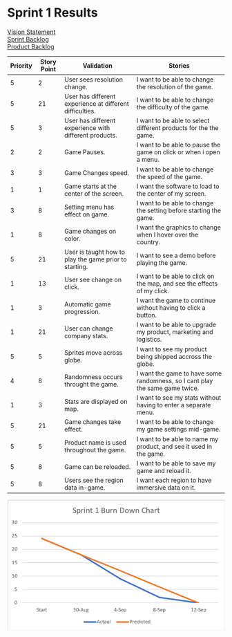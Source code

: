 # Sprint 1 Results
[Vision Statement](../README.md#escala)  
[Sprint Backlog](https://github.com/tgsachse/escala/issues?utf8=%E2%9C%93&q=is%3Aissue+label%3A%22sprint+1+backlog%22+)  
[Product Backlog](https://github.com/tgsachse/escala/issues?utf8=%E2%9C%93&q=is%3Aissue+label%3A%22product+backlog%22+)  

| Priority | Story Point | Validation | Stories |
|----------|-------------|------------|---------|
| 5 | 2 | User sees resolution change. | I want to be able to change the resolution of the game. |
| 5 | 21 | User has different experience at different difficulties. | I want to be able to change the difficulty of the game. |
| 5	| 3 | User has different experience with different products. | I want to be able to select different products for the the game. |
| 2 | 2	| Game Pauses. | I want to be able to pause the game on click or when i open a menu. |
| 3	| 3	| Game Changes speed. | I want to be able to change the speed of the game. |
| 1	| 1	| Game starts at the center of the screen. | I want the software to load to the center of my screen. |
| 3	| 8	| Setting menu has effect on game. | I want to be able to change the setting before starting the game. |
| 1 | 8 | Game changes on color. | I want the graphics to change when I hover over the country. |
| 5	| 21 | User is taught how to play the game prior to starting. | I want to see a demo before playing the game. |
| 1 | 13 | User see change on click. | I want to be able to click on the map, and see the effects of my click. |
| 1	| 3	| Automatic game progression. | I want the game to continue without having to click a button. |
| 1	| 21 | User can change company stats. | I want to be able to upgrade my product, marketing and logistics. |
| 5	| 5	| Sprites move across globe. | I want to see my product being shipped accross the globe. |
| 4	| 8	| Randomness occurs throught the game. | I want the game to have some randomness, so I cant play the same game twice. |
| 1 | 3	| Stats are displayed on map. | I want to see my stats without having to enter a separate menu. |
| 5 | 21 | Game changes take effect. | I want to be able to change my game settings mid-game. |
| 5 | 5 | Product name is used throughout the game. | I want to be able to name my product, and see it used in the game. |
| 5 | 8 | Game can be reloaded. | I want to be able to save my game and reload it. |
| 5 | 8 | Users see the region data in-game. | I want each region to have immersive data on it. |

![Image cannot be displayed.](./BURN_DOWN.png)

